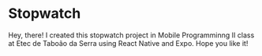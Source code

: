 # Stopwatch
Hey, there! I created this stopwatch project in Mobile Programminng II class at Etec de Taboão da Serra using React Native and Expo. Hope you like it!
